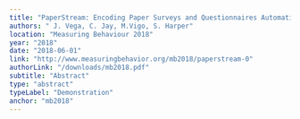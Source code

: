 ```yaml
---
title: "PaperStream: Encoding Paper Surveys and Questionnaires Automatically"
authors: " J. Vega, C. Jay, M.Vigo, S. Harper"
location: "Measuring Behaviour 2018"
year: "2018"
date: "2018-06-01"
link: "http://www.measuringbehavior.org/mb2018/paperstream-0"
authorLink: "/downloads/mb2018.pdf"
subtitle: "Abstract"
type: "abstract"
typeLabel: "Demonstration"
anchor: "mb2018"
---
```

